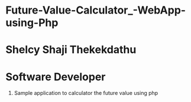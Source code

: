 # Future-Value-Calculator_-WebApp-using-Php
# Shelcy Shaji Thekekdathu
# Software Developer

1. Sample application to calculator the future value using php
